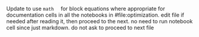 Update to use ```math  ``` for block equations where appropriate for documentation cells in all the notebooks in #file:optimization. edit file if needed after reading it, then proceed to the next. no need to run notebook cell since just markdown. do not ask to proceed to next file